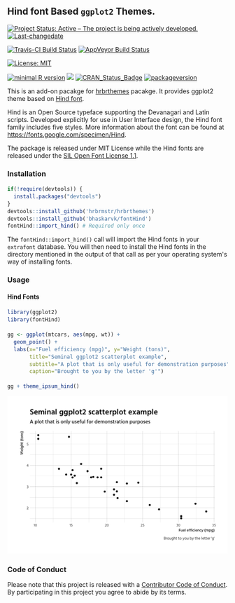 
Hind font Based `ggplot2` Themes.
---------------------------------

[![Project Status: Active – The project is being actively developed.](http://www.repostatus.org/badges/latest/active.svg)](http://www.repostatus.org/#active) [![Last-changedate](https://img.shields.io/badge/last%20change-2017--02--23-green.svg)](/commits/master)

[![Travis-CI Build Status](https://travis-ci.org/bhaskarvk/fontHind.svg?branch=master)](https://travis-ci.org/bhaskarvk/fontHind) [![AppVeyor Build Status](https://ci.appveyor.com/api/projects/status/github/bhaskarvk/fontHind?branch=master&svg=true)](https://ci.appveyor.com/project/bhaskarvk/fontHind)

[![License: MIT](https://img.shields.io/badge/License-MIT-yellow.svg)](https://opensource.org/licenses/MIT)

[![minimal R version](https://img.shields.io/badge/R%3E%3D-3.0.0-6666ff.svg)](https://cran.r-project.org/) [![](http://cranlogs.r-pkg.org/badges/grand-total/fontHind)](http://cran.rstudio.com/web/packages/fontHind/index.html) [![CRAN\_Status\_Badge](http://www.r-pkg.org/badges/version/fontHind)](https://cran.r-project.org/package=fontHind) [![packageversion](https://img.shields.io/badge/Package%20version-0.1.1-orange.svg?style=flat-square)](commits/master)

This is an add-on pacakge for [hrbrthemes](https://github.com/hrbrmstr/hrbrthemes) pacakge. It provides ggplot2 theme based on [Hind font](https://fonts.google.com/specimen/Hind).

Hind is an Open Source typeface supporting the Devanagari and Latin scripts. Developed explicitly for use in User Interface design, the Hind font family includes five styles. More information about the font can be found at <https://fonts.google.com/specimen/Hind>.

The package is released under MIT License while the Hind fonts are released under the [SIL Open Font License 1.1](http://scripts.sil.org/cms/scripts/page.php?site_id=nrsi&id=OFL).

### Installation

``` r
if(!require(devtools)) {
  install.packages("devtools")
}
devtools::install_github('hrbrmstr/hrbrthemes')
devtools::install_github('bhaskarvk/fontHind')
fontHind::import_hind() # Required only once
```

The `fontHind::import_hind()` call will import the Hind fonts in your `extrafont` database. You will then need to install the Hind fonts in the directory mentioned in the output of that call as per your operating system's way of installing fonts.

### Usage

#### Hind Fonts

``` r
library(ggplot2)
library(fontHind)

gg <- ggplot(mtcars, aes(mpg, wt)) +
  geom_point() +
  labs(x="Fuel efficiency (mpg)", y="Weight (tons)",
       title="Seminal ggplot2 scatterplot example",
       subtitle="A plot that is only useful for demonstration purposes",
       caption="Brought to you by the letter 'g'")

gg + theme_ipsum_hind()
```

<img src="README_figs/README-eg1-1.png" width="672" />

### Code of Conduct

Please note that this project is released with a [Contributor Code of Conduct](CONDUCT.md). By participating in this project you agree to abide by its terms.
